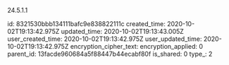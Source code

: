 24.5.1.1

id: 8321530bbb134111bafc9e838822111c
created_time: 2020-10-02T19:13:42.975Z
updated_time: 2020-10-02T19:13:43.005Z
user_created_time: 2020-10-02T19:13:42.975Z
user_updated_time: 2020-10-02T19:13:42.975Z
encryption_cipher_text: 
encryption_applied: 0
parent_id: 13facde960684a5f88447b44ecabf80f
is_shared: 0
type_: 2